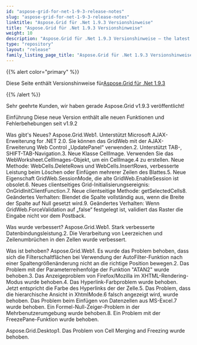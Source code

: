 ```yaml
---
id: "aspose-grid-for-net-1-9-3-release-notes"
slug: "aspose-grid-for-net-1-9-3-release-notes"
linktitle: "Aspose.Grid für .Net 1.9.3 Versionshinweise"
title: "Aspose.Grid für .Net 1.9.3 Versionshinweise"
weight: 10
description: "Aspose.Grid für .Net 1.9.3 Versionshinweise – the latest updates and fixes."
type: "repository"
layout: "release"
family_listing_page_title: "Aspose.Grid für .Net 1.9.3 Versionshinweise"
---
```

{{% alert color="primary" %}} 

 Diese Seite enthält Versionshinweise für[Aspose.Grid für .Net 1.9.3](https://releases.aspose.com/cells/net/new-releases/aspose.grid-for-.net-1.9.3/)

{{% /alert %}} 

 Sehr geehrte Kunden, wir haben gerade Aspose.Grid v1.9.3 veröffentlicht!

 Einführung
 Diese neue Version enthält alle neuen Funktionen und Fehlerbehebungen seit v1.9.2

 Was gibt's Neues?
Aspose.Grid.Web1. Unterstützt Microsoft AJAX-Erweiterung for .NET 2.0. Sie können das GridWeb mit der AJAX-Erweiterung Web Control „UpdatePanel“ verwenden.2. Unterstützt TAB-, SHIFT-TAB-Navigation.3. Neue Klasse CellImage. Verwenden Sie das WebWorksheet.CellImages-Objekt, um ein CellImage.4 zu erstellen. Neue Methode: WebCells.DeleteRows und WebCells.InsertRows, verbesserte Leistung beim Löschen oder Einfügen mehrerer Zeilen des Blattes.5. Neue Eigenschaft GridWeb.SessionMode, die alte GridWeb.EnableSession ist obsolet.6. Neues clientseitiges Grid-Initialisierungsereignis: OnGridInitClientFunction.7. Neue clientseitige Methode: getSelectedCells8. Geändertes Verhalten: Blendet die Spalte vollständig aus, wenn die Breite der Spalte auf Null gesetzt wird.9. Geändertes Verhalten: Wenn GridWeb.ForceValidation auf „false“ festgelegt ist, validiert das Raster die Eingabe nicht vor dem Postback.

 Was wurde verbessert?
 Aspose.Grid.Web1. Stark verbesserte Datenbindungsleistung.2. Die Verarbeitung von Leerzeichen und Zeilenumbrüchen in den Zellen wurde verbessert.

 Was ist behoben?
Aspose.Grid.Web1. Es wurde das Problem behoben, dass sich die Filterschaltflächen bei Verwendung der AutoFilter-Funktion nach einer Spaltengrößenänderung nicht an die richtige Position bewegen.2. Das Problem mit der Parameterreihenfolge der Funktion "ATAN2" wurde behoben.3. Das Anzeigeproblem von Firefox/Mozilla im XHTML-Rendering-Modus wurde behoben.4. Das Hyperlink-Farbproblem wurde behoben. Jetzt entspricht die Farbe des Hyperlinks der der Zelle.5. Das Problem, dass die hierarchische Ansicht in XhtmlMode.6 falsch angezeigt wird, wurde behoben. Das Problem beim Einfügen von Datenzellen aus MS-Excel.7 wurde behoben. Ein Formel-Null-Zeiger-Problem in der Mehrbenutzerumgebung wurde behoben.8. Ein Problem mit der FreezePane-Funktion wurde behoben.

Aspose.Grid.Desktop1. Das Problem von Cell Merging and Freezing wurde behoben.
